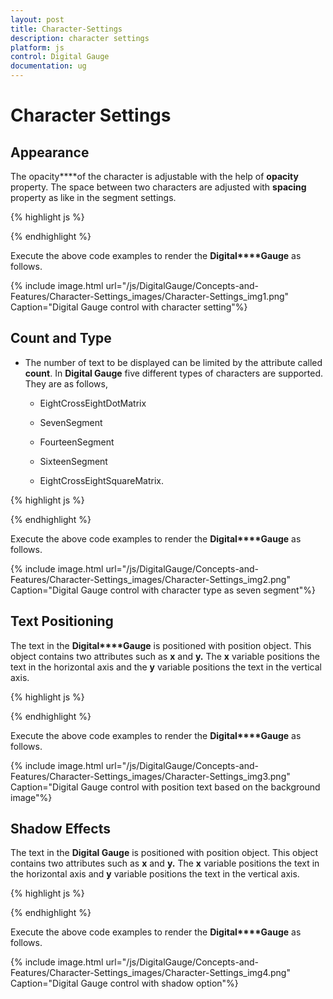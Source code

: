 ```yaml
---
layout: post
title: Character-Settings
description: character settings
platform: js
control: Digital Gauge
documentation: ug
---
```


# Character Settings

## Appearance

The opacity****of the character is adjustable with the help of **opacity** property. The space between two characters are adjusted with **spacing** property as like in the segment settings.

{% highlight js %}


<div id="DigitalGauge1"></div>
<script type="text/javascript">
$(function () {
// For Digital Gauge rendering
$("#DigitalGauge1").ejDigitalGauge({
width:800,
items:[{
// For setting text
value**:** " Syncfusion ",
characterSettings:{
// For setting character opacity
opacity:0.3,
// For setting character spacing
spacing:3
}
}]
})
});
</script>


{% endhighlight %}

Execute the above code examples to render the **Digital****Gauge** as follows.

{% include image.html url="/js/DigitalGauge/Concepts-and-Features/Character-Settings_images/Character-Settings_img1.png" Caption="Digital Gauge control with character setting"%}

## Count and Type

* The number of text to be displayed can be limited by the attribute called **count**. In **Digital Gauge** five different types of characters are supported. They are as follows, 

  * EightCrossEightDotMatrix

  * SevenSegment

  * FourteenSegment

  * SixteenSegment 

  * EightCrossEightSquareMatrix.



{% highlight js %}


<div id="DigitalGauge1"></div>
<script type="text/javascript">
$(function () {
// For Digital Gauge rendering
$("#DigitalGauge1").ejDigitalGauge({
width:800,
items:[{
// For setting text
value**:** "1234567890",
segemntSettings:{
// For setting segment length
length:8,
// For setting segment width
width:1
},
characterSettings:{
// For setting character count
count:10,
// For setting segment spacing
spacing:10,

// For setting character type
type: "sevensegment",
}
}]
})
});
</script>


{% endhighlight %}

Execute the above code examples to render the **Digital****Gauge** as follows.

{% include image.html url="/js/DigitalGauge/Concepts-and-Features/Character-Settings_images/Character-Settings_img2.png" Caption="Digital Gauge control with character type as seven segment"%}

## Text Positioning

The text in the **Digital****Gauge** is positioned with position object. This object contains two attributes such as **x** and **y.** The **x** variable positions the text in the horizontal axis and the **y** variable positions the text in the vertical axis.

{% highlight js %}


<div id="DigitalGauge1"></div>
<script type="text/javascript">
$(function () {
// For Digital Gauge rendering
$(”#DigitalGauge1”).ejDigitalGauge({
width: 800,
height:300,
frame: {
backgroundImageUrl: "Board1.jpg"
},
items:[{
// For setting text
value: "YELLOW",
// For setting segment color
segmentSettings: { color: "Yellow" },
**position:{**
// For setting segment x location
**x:80,**
// For setting segment y location
**y:10**
**}**
}]
});
});
</script>


{% endhighlight %}

Execute the above code examples to render the **Digital****Gauge** as follows.



{% include image.html url="/js/DigitalGauge/Concepts-and-Features/Character-Settings_images/Character-Settings_img3.png" Caption="Digital Gauge control with position text based on the background image"%}

## Shadow Effects

The text in the **Digital Gauge** is positioned with position object. This object contains two attributes such as **x** and **y.** The **x** variable positions the text in the horizontal axis and **y** variable positions the text in the vertical axis.

{% highlight js %}


<div id="DigitalGauge1"></div>
<script type="text/javascript">
$(function () {
// For Digital Gauge rendering
$("#DigitalGauge1").ejDigitalGauge({
width: 800,
items: [{
//For setting Text
value: "WELCOME",
//For setting segment length and width
segmentSettings: {
length: 3,
width: 3
},
//For setting shadow color
**shadowColor**: "yellow",
//For setting shadow Blur
**shadowBlur: 20,**
//For setting horizontal offset
**shadowOffsetX: 15,**
//For setting vertical offset
**shadowOffsetY: 15,**
}]
});
});    </script>


{% endhighlight %}

Execute the above code examples to render the **Digital****Gauge** as follows.

{% include image.html url="/js/DigitalGauge/Concepts-and-Features/Character-Settings_images/Character-Settings_img4.png" Caption="Digital Gauge control with shadow option"%}


